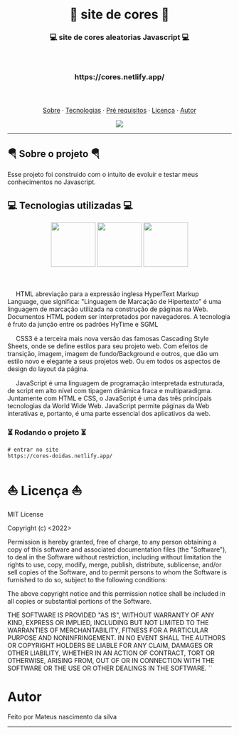 <h1 align="center">🧭 site de cores 🧭</h1>

<h3 align="center">
    💻 site de cores aleatorias Javascript 💻 </br></br></br>
</h3>
<h3 align="center">
https://cores.netlify.app/</br></br></br>
</h3>



<p align="center">
  <a href="#sobre">Sobre</a> ·
  <a href="#tecnologias">Tecnologias</a> ·
  <a href="#pre-req">Pré requisitos</a> ·
  <a href="#licença">Licença</a> ·
  <a href="#autor">Autor</a>
</p>

<div align="center">
    <img src="https://user-images.githubusercontent.com/106212780/194176169-5caa48a2-330c-40c7-9151-af19452ab20e.gif"/>

</div>

---

<div id="sobre"></div>

<h2> 🪂 Sobre o projeto 🪂 </h2>

Esse projeto foi construido com o intuito de evoluir e testar meus conhecimentos no Javascript.



<div id="tecnologias"></div>

<h2>💻 Tecnologias utilizadas 💻</h2>

<div align="center">
   <img src="https://cdn.jsdelivr.net/gh/devicons/devicon/icons/javascript/javascript-original.svg" width="100px"/>
   
   <img src="https://cdn.jsdelivr.net/gh/devicons/devicon/icons/html5/html5-original.svg" width="100px" />

   <img src="https://cdn.jsdelivr.net/gh/devicons/devicon/icons/css3/css3-original.svg" width="100px" />
</div> </br></br>

<img src="https://cdn.jsdelivr.net/gh/devicons/devicon/icons/html5/html5-original.svg" width="15px" /> HTML abreviação para a expressão inglesa HyperText Markup Language, que significa: "Linguagem de Marcação de Hipertexto" é uma linguagem de marcação utilizada na construção de páginas na Web. Documentos HTML podem ser interpretados por navegadores. A tecnologia é fruto da junção entre os padrões HyTime e SGML

<img src="https://cdn.jsdelivr.net/gh/devicons/devicon/icons/css3/css3-original.svg" width="15px" /> CSS3 é a terceira mais nova versão das famosas Cascading Style Sheets, onde se define estilos para seu projeto web. Com efeitos de transição, imagem, imagem de fundo/Background e outros, que dão um estilo novo e elegante a seus projetos web. Ou em todos os aspectos de design do layout da página.

<img src="https://cdn.jsdelivr.net/gh/devicons/devicon/icons/javascript/javascript-original.svg" width="15px"/> JavaScript é uma linguagem de programação interpretada estruturada, de script em alto nível com tipagem dinâmica fraca e multiparadigma. Juntamente com HTML e CSS, o JavaScript é uma das três principais tecnologias da World Wide Web. JavaScript permite páginas da Web interativas e, portanto, é uma parte essencial dos aplicativos da web. 
<div id="pre-req"></div>



### ⏳ Rodando o projeto ⏳

```
# entrar no site 
https://cores-doidas.netlify.app/

```


<div id="licença"></div>

<h1>⛵ Licença ⛵</h1>

MIT License

Copyright (c) <2022> 

Permission is hereby granted, free of charge, to any person obtaining a copy
of this software and associated documentation files (the "Software"), to deal
in the Software without restriction, including without limitation the rights
to use, copy, modify, merge, publish, distribute, sublicense, and/or sell
copies of the Software, and to permit persons to whom the Software is
furnished to do so, subject to the following conditions:

The above copyright notice and this permission notice shall be included in all
copies or substantial portions of the Software.

THE SOFTWARE IS PROVIDED "AS IS", WITHOUT WARRANTY OF ANY KIND, EXPRESS OR
IMPLIED, INCLUDING BUT NOT LIMITED TO THE WARRANTIES OF MERCHANTABILITY,
FITNESS FOR A PARTICULAR PURPOSE AND NONINFRINGEMENT. IN NO EVENT SHALL THE
AUTHORS OR COPYRIGHT HOLDERS BE LIABLE FOR ANY CLAIM, DAMAGES OR OTHER
LIABILITY, WHETHER IN AN ACTION OF CONTRACT, TORT OR OTHERWISE, ARISING FROM,
OUT OF OR IN CONNECTION WITH THE SOFTWARE OR THE USE OR OTHER DEALINGS IN THE
SOFTWARE.
``

<div id="autor"></div>

<h1> Autor </h1>

Feito por Mateus nascimento da silva

---

